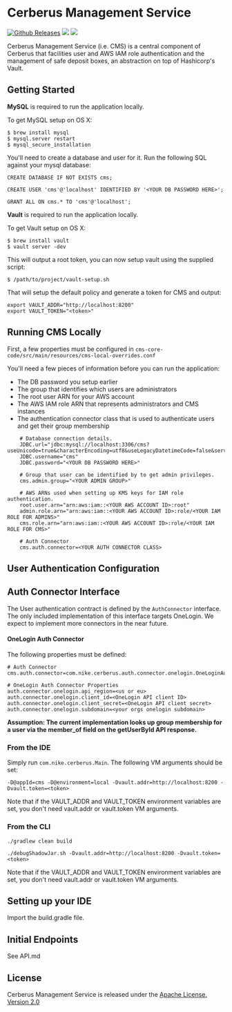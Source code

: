# Cerberus Management Service

[![Github Releases](https://img.shields.io/github/downloads/atom/atom/latest/total.svg)]()
[![][travis img]][travis]
[![][license img]][license]

Cerberus Management Service (i.e. CMS) is a central component of Cerberus that facilities user and AWS IAM role authentication and 
the management of safe deposit boxes, an abstraction on top of Hashicorp's Vault.

## Getting Started

**MySQL** is required to run the application locally.

To get MySQL setup on OS X:

    $ brew install mysql
    $ mysql.server restart
    $ mysql_secure_installation

You'll need to create a database and user for it.  Run the following SQL against your mysql database:

    CREATE DATABASE IF NOT EXISTS cms;
    
    CREATE USER 'cms'@'localhost' IDENTIFIED BY '<YOUR DB PASSWORD HERE>';
    
    GRANT ALL ON cms.* TO 'cms'@'localhost';

**Vault** is required to run the application locally.

To get Vault setup on OS X:

    $ brew install vault
    $ vault server -dev

This will output a root token, you can now setup vault using the supplied script:

    $ /path/to/project/vault-setup.sh

That will setup the default policy and generate a token for CMS and output:

    export VAULT_ADDR="http://localhost:8200"
    export VAULT_TOKEN="<token>"
    
## Running CMS Locally

First, a few properties must be configured in `cms-core-code/src/main/resources/cms-local-overrides.conf`

You'll need a few pieces of information before you can run the application:
 
- The DB password you setup earlier
- The group that identifies which users are administrators 
- The root user ARN for your AWS account
- The AWS IAM role ARN that represents administrators and CMS instances
- The authentication connector class that is used to authenticate users and get their group membership

```
    # Database connection details.
    JDBC.url="jdbc:mysql://localhost:3306/cms?useUnicode=true&characterEncoding=utf8&useLegacyDatetimeCode=false&serverTimezone=UTC&useSSL=false"
    JDBC.username="cms"
    JDBC.password="<YOUR DB PASSWORD HERE>"
    
    # Group that user can be identified by to get admin privileges.
    cms.admin.group="<YOUR ADMIN GROUP>"
    
    # AWS ARNs used when setting up KMS keys for IAM role authentication.
    root.user.arn="arn:aws:iam::<YOUR AWS ACCOUNT ID>:root"
    admin.role.arn="arn:aws:iam::<YOUR AWS ACCOUNT ID>:role/<YOUR IAM ROLE FOR ADMINS>"
    cms.role.arn="arn:aws:iam::<YOUR AWS ACCOUNT ID>:role/<YOUR IAM ROLE FOR CMS>"
    
    # Auth Connector
    cms.auth.connector=<YOUR AUTH CONNECTOR CLASS>
```

## User Authentication Configuration 

## Auth Connector Interface

The User authentication contract is defined by the `AuthConnector` interface.  The only included implementation of this interface targets 
OneLogin.  We expect to implement more connectors in the near future.

#### OneLogin Auth Connector

The following properties must be defined:

    # Auth Connector
    cms.auth.connector=com.nike.cerberus.auth.connector.onelogin.OneLoginAuthConnector
    
    # OneLogin Auth Connector Properties
    auth.connector.onelogin.api_region=<us or eu>
    auth.connector.onelogin.client_id=<OneLogin API client ID>
    auth.connector.onelogin.client_secret=<OneLogin API client secret>
    auth.connector.onelogin.subdomain=<your orgs onelogin subdomain>

**Assumption: The current implementation looks up group membership for a user via the member_of field on the getUserById API response.**

### From the IDE
 
Simply run `com.nike.cerberus.Main`.  The following VM arguments should be set:

    -D@appId=cms -D@environment=local -Dvault.addr=http://localhost:8200 -Dvault.token=<token>

Note that if the VAULT_ADDR and VAULT_TOKEN environment variables are set, you don't need vault.addr or vault.token VM arguments.

### From the CLI

    ./gradlew clean build
    
    ./debugShadowJar.sh -Dvault.addr=http://localhost:8200 -Dvault.token=<token>
    
Note that if the VAULT_ADDR and VAULT_TOKEN environment variables are set, you don't need vault.addr or vault.token VM arguments.

## Setting up your IDE

Import the build.gradle file.

## Initial Endpoints

See API.md

## License

Cerberus Management Service is released under the [Apache License, Version 2.0](http://www.apache.org/licenses/LICENSE-2.0)

[travis]:https://travis-ci.org/Nike-Inc/cerberus-management-service
[travis img]:https://api.travis-ci.org/Nike-Inc/cerberus-management-service.svg?branch=master

[license]:LICENSE.txt
[license img]:https://img.shields.io/badge/License-Apache%202-blue.svg

